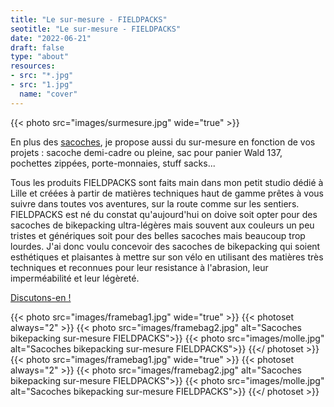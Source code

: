 ```yaml
---
title: "Le sur-mesure - FIELDPACKS"
seotitle: "Le sur-mesure - FIELDPACKS"
date: "2022-06-21"
draft: false
type: "about"
resources:
- src: "*.jpg"
- src: "1.jpg"
  name: "cover"
---
```


{{< photo src="images/surmesure.jpg" wide="true" >}}

En plus des [sacoches](https://fieldpacks.fr/sacoches), je propose aussi du sur-mesure en fonction de vos projets : sacoche demi-cadre ou pleine, sac pour panier Wald 137, pochettes zippées, porte-monnaies, stuff sacks...

Tous les produits FIELDPACKS sont faits main dans mon petit studio dédié à Lille et créées à partir de matières techniques haut de gamme prêtes à vous suivre dans toutes vos aventures, sur la route comme sur les sentiers. FIELDPACKS est né du constat qu'aujourd'hui on doive soit opter pour des sacoches de bikepacking ultra-légères mais souvent aux couleurs un peu tristes et génériques soit pour des belles sacoches mais beaucoup trop lourdes. J'ai donc voulu concevoir des sacoches de bikepacking qui soient esthétiques et plaisantes à mettre sur son vélo en utilisant des matières très techniques et reconnues pour leur resistance à l'abrasion, leur imperméabilité et leur légèreté.

[Discutons-en !](mailto:hello@fieldpacks.fr)

{{< photo src="images/framebag1.jpg" wide="true" >}}
{{< photoset always="2" >}} {{< photo src="images/framebag2.jpg" alt="Sacoches bikepacking sur-mesure FIELDPACKS">}} {{< photo src="images/molle.jpg" alt="Sacoches bikepacking sur-mesure FIELDPACKS">}} {{</ photoset >}}
{{< photo src="images/framebag1.jpg" wide="true" >}}
{{< photoset always="2" >}} {{< photo src="images/framebag2.jpg" alt="Sacoches bikepacking sur-mesure FIELDPACKS">}} {{< photo src="images/molle.jpg" alt="Sacoches bikepacking sur-mesure FIELDPACKS">}} {{</ photoset >}}
